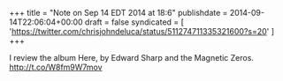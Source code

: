 +++
title = "Note on Sep 14 EDT 2014 at 18:6"
publishdate = 2014-09-14T22:06:04+00:00
draft = false
syndicated = [ 'https://twitter.com/chrisjohndeluca/status/511274711335321600?s=20' ]
+++

I review the album Here, by Edward Sharp and the Magnetic Zeros. http://t.co/W8fm9W7mov
